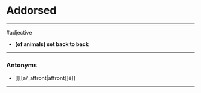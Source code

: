 # Addorsed
---
#adjective
- **(of animals) set back to back**
---
### Antonyms
- [[[[a/_affront|affront]]é]]
---
